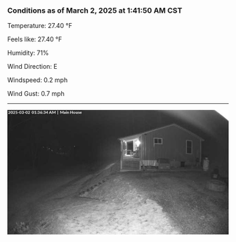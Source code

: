 ### Conditions as of March 2, 2025 at 1:41:50 AM CST 

Temperature: 27.40 &deg;F

Feels like: 27.40 &deg;F

Humidity: 71%

Wind Direction: E

Windspeed: 0.2 mph

Wind Gust: 0.7 mph

---

<img src="./images/latest.jpeg"/>

